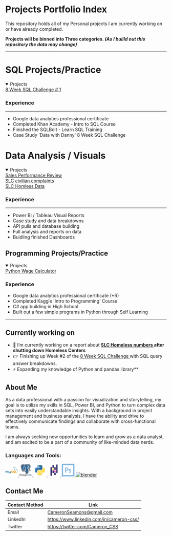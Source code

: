 # Projects Portfolio Index
This repository holds all of my Personal projects I am currently working on or have already completed.

**Projects will be binned into Three categories. _(As I bulild out this repository the data may change)_**

----
# SQL Projects/Practice 
<details open>
<summary>Projects</summary>
<a href="https://github.com/CameronCSS/PersonalProjects/blob/main/SQL%20Projects/8%20Week%20SQL%20Challenge%20%23%201" target="new">8 Week SQL Challenge # 1</a>
</details>

### Experience
----

  - Google data analytics professional certificate
  - Completed Khan Academy - Intro to SQL Course
  - Finished the SQLBolt - Learn SQL Training
  - Case Study 'Data with Danny' 8 Week SQL Challenge
  
# Data Analysis / Visuals
    
<details open>
<summary>Projects</summary>
<a href="https://github.com/CameronCSS/PersonalProjects/tree/main/Data%20Analysis/Sales%20Performance%20Review" target="new">Sales Performance Review</a>
  <br>
<a href="https://github.com/CameronCSS/PersonalProjects/blob/main/Data%20Analysis/SLC%20civilian%20complaints/README.md" target="new">SLC civilian complaints</a>
<br>
<a href="https://github.com/CameronCSS/PersonalProjects/blob/main/Data%20Analysis/SLC%20Homless%20Data" target="new">SLC Homless Data</a>
</details>

### Experience
----
   - Power BI / Tableau Visual Reports
   - Case study and data breakdowns
   - API pulls and database building
   - Full analysis and reports on data
   - Buidling finished Dashboards
   
## Programming Projects/Practice
 
<details open>
<summary>Projects</summary>
<a href="https://github.com/CameronCSS/PersonalProjects/tree/main/Programming%20Projects/Python%20Wage%20Calculator" target="new">Python Wage Calculator</a>
</details>

### Experience

  - Google data analytics professional certificate (*R) 
  - Completed Kaggle 'Intro to Programming' Course
  - C# app building in High School
  - Built out a few simple programs in Python through Self Learning
  
  -------
    
    
## Currently working on

- 📝 I’m currently working on a report about <a href = "https://github.com/CameronCSS/PersonalProjects/tree/main/Data%20Analysis/SLC%20Homless%20Data"> **SLC Homeless numbers </a> after shutting down Homeless Centers**
- 👉 Finishing up Week #2 of the <a href ="https://github.com/CameronCSS/PersonalProjects/tree/main/SQL%20Projects/8%20Week%20SQL%20Challenge%20%23%201"> 8 Week SQL Challenge </a> with SQL query answer breakdowns.
- ⚡ Expanding my knowledge of Python and pandas library**
  
    
## About Me

As a data professional with a passion for visualization and storytelling, 
my goal is to utilize my skills in SQL, Power BI, and Python to turn complex data sets into easily understandable insights.
With a background in project management and business analysis, I have the ability and drive to effectively communicate findings and collaborate with cross-functional teams. 

I am always seeking new opportunities to learn and grow as a data analyst, and am excited to be a part of a community of like-minded data nerds.

<h3 align="left">Languages and Tools:</h3>
<p align="left"> <a href="https://www.mysql.com/" target="_blank" rel="noreferrer"> <img src="https://raw.githubusercontent.com/devicons/devicon/master/icons/mysql/mysql-original-wordmark.svg" alt="mysql" width="40" height="40"/> </a> <a href="https://www.postgresql.org" target="_blank" rel="noreferrer"> <img src="https://raw.githubusercontent.com/devicons/devicon/master/icons/postgresql/postgresql-original-wordmark.svg" alt="postgresql" width="40" height="40"/> </a> <a href="https://www.python.org" target="_blank" rel="noreferrer"> <img src="https://raw.githubusercontent.com/devicons/devicon/master/icons/python/python-original.svg" alt="python" width="40" height="40"/> </a> <a href="https://pandas.pydata.org/" target="_blank" rel="noreferrer"> <img src="https://raw.githubusercontent.com/devicons/devicon/2ae2a900d2f041da66e950e4d48052658d850630/icons/pandas/pandas-original.svg" alt="pandas" width="40" height="40"/> </a> <a href="https://www.photoshop.com/en" target="_blank" rel="noreferrer"> <img src="https://raw.githubusercontent.com/devicons/devicon/master/icons/photoshop/photoshop-line.svg" alt="photoshop" width="40" height="40"/> </a> <a href="https://www.blender.org/" target="_blank" rel="noreferrer"> <img src="https://download.blender.org/branding/community/blender_community_badge_white.svg" alt="blender" width="40" height="40"/> </a> </p>

## Contact Me

| Contact Method | Link |
| --- | --- |
| Email | CameronSeamons@gmail.com |
| LinkedIn | https://www.linkedin.com/in/cameron-css/|
| Twitter | https://twitter.com/Cameron_CSS |

  
